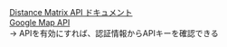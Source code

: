 [Distance Matrix API ドキュメント](https://developers.google.com/maps/documentation/distance-matrix/overview#maps_http_distancematrix_latlng-py)  
[Google Map API](https://console.cloud.google.com/google/maps-apis/overview)  
-> APIを有効にすれば、認証情報からAPIキーを確認できる
